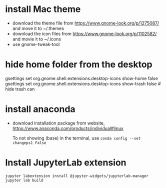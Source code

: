 # install Mac theme

* download the theme file from https://www.gnome-look.org/p/1275087/ and move it to ~/.themes
* download the icon files from https://www.gnome-look.org/p/1102582/ and movie it to ~/.icons
* use gnome-tweak-tool

# hide home folder from the desktop

gsettings set org.gnome.shell.extensions.desktop-icons show-home false
gsettings set org.gnome.shell.extensions.desktop-icons show-trash false  # hide trash can

# install anaconda

* download installation package from website, https://www.anaconda.com/products/individual#linux

  To not showing (base) in the terminal, use `conda config --set changeps1 False`

# Install JupyterLab extension

    jupyter labextension install @jupyter-widgets/jupyterlab-manager
    jupyter lab build

